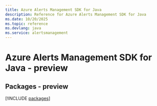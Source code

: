 ```yaml
---
title: Azure Alerts Management SDK for Java
description: Reference for Azure Alerts Management SDK for Java
ms.date: 10/20/2025
ms.topic: reference
ms.devlang: java
ms.service: alertsmanagement
---
```

# Azure Alerts Management SDK for Java - preview
## Packages - preview
[!INCLUDE [packages](alerts-management-index.md)]